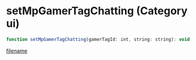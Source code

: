 # setMpGamerTagChatting (Category ui)

```js
function setMpGamerTagChatting(gamerTagId: int, string: string): void
```

[filename](setMpGamerTagChatting_m.md ':include')